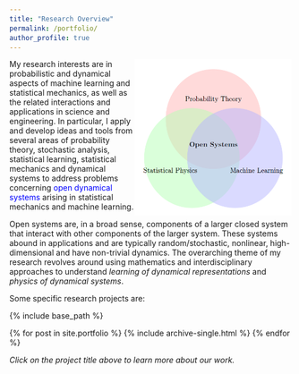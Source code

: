 ```yaml
---
title: "Research Overview"
permalink: /portfolio/
author_profile: true
---
```


<img src="principle.png" width="280" height="280" style="float:right">
My research interests are in probabilistic and dynamical aspects of machine learning and statistical mechanics, as well as the related interactions and applications in science and engineering. In particular, I apply and develop ideas and tools from several areas of probability theory, stochastic analysis, statistical learning, statistical mechanics and dynamical systems to address problems concerning <font color="blue">open dynamical systems</font> arising in statistical mechanics and machine learning. <br>

Open systems are, in a broad sense, components of a larger closed system that interact with other components of the larger system. These systems abound in applications and are typically random/stochastic, nonlinear, high-dimensional and have non-trivial dynamics. The overarching theme of my research revolves around using mathematics and interdisciplinary approaches to understand <i>learning of dynamical representations</i> and <i>physics of dynamical systems</i>. <br>

Some specific research projects are: <br>

{% include base_path %}


{% for post in site.portfolio %}
  {% include archive-single.html %}
{% endfor %}
 
 <i>Click on the project title above to learn more about our work.</i> 



